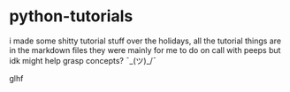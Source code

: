 # python-tutorials

i made some shitty tutorial stuff over the holidays, all the tutorial things are in the markdown files they were mainly for me to do on call with peeps but idk might help grasp concepts? ¯\_(ツ)_/¯ 

glhf
